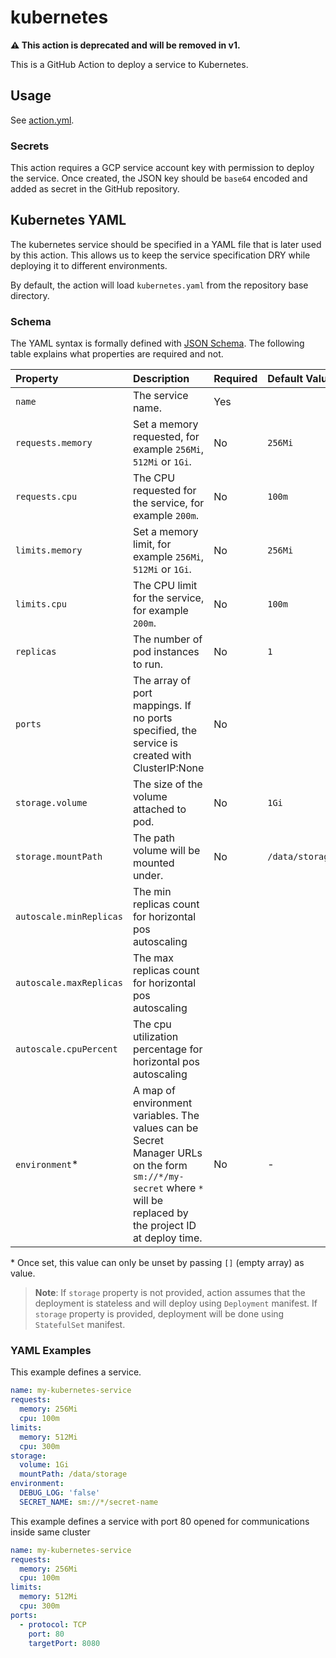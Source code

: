 # kubernetes

**:warning: This action is deprecated and will be removed in v1.**

This is a GitHub Action to deploy a service to Kubernetes.

## Usage

See [action.yml](action.yml).

### Secrets

This action requires a GCP service account key with permission to deploy the service.
Once created, the JSON key should be `base64` encoded and added as secret in the GitHub repository.

## Kubernetes YAML

The kubernetes service should be specified in a YAML file that is later used by this action. This allows us to keep
the service specification DRY while deploying it to different environments.

By default, the action will load `kubernetes.yaml` from the repository base directory.

### Schema

The YAML syntax is formally defined with [JSON Schema](src/kubernetes-schema.js). The following table explains what
properties are required and not.

| Property                   | Description                                                                                                                                                       | Required |  Default Value  |
|:---------------------------|:------------------------------------------------------------------------------------------------------------------------------------------------------------------|:---------|:----------------|
| `name`                     | The service name.                                                                                                                                                 | Yes      |                 |
| `requests.memory`          | Set a memory requested, for example `256Mi`, `512Mi` or `1Gi`.                                                                                                    | No       | `256Mi`         |
| `requests.cpu`             | The CPU requested for the service, for example `200m`.                                                                                                            | No       | `100m`          |
| `limits.memory`            | Set a memory limit, for example `256Mi`, `512Mi` or `1Gi`.                                                                                                        | No       | `256Mi`         |
| `limits.cpu`               | The CPU limit for the service, for example `200m`.                                                                                                                | No       | `100m`          |
| `replicas`                 | The number of pod instances to run.                                                                                                                               | No       | `1`             |
| `ports`                    | The array of port mappings. If no ports specified, the service is created with ClusterIP:None                                                                     | No       |                 |
| `storage.volume`           | The size of the volume attached to pod.                                                                                                                           | No       | `1Gi`           |
| `storage.mountPath`        | The path volume will be mounted under.                                                                                                                            | No       | `/data/storage` |
| `autoscale.minReplicas`    | The min replicas count for horizontal pos autoscaling
| `autoscale.maxReplicas`    | The max replicas count for horizontal pos autoscaling
| `autoscale.cpuPercent`     | The cpu utilization percentage for horizontal pos autoscaling
| `environment`<top>\*</top> | A map of environment variables. The values can be Secret Manager URLs on the form `sm://*/my-secret` where `*` will be replaced by the project ID at deploy time. | No       | -               |

<top>\*</top> Once set, this value can only be unset by passing `[]` (empty array) as value.

> **Note**: If `storage` property is not provided, action assumes that the deployment is stateless and will deploy using `Deployment` manifest.
> If `storage` property is provided, deployment will be done using `StatefulSet` manifest.

### YAML Examples

This example defines a service.
```yaml
name: my-kubernetes-service
requests:
  memory: 256Mi
  cpu: 100m
limits:
  memory: 512Mi
  cpu: 300m
storage:
  volume: 1Gi
  mountPath: /data/storage
environment:
  DEBUG_LOG: 'false'
  SECRET_NAME: sm://*/secret-name
```

This example defines a service with port 80 opened for communications inside same cluster
```yaml
name: my-kubernetes-service
requests:
  memory: 256Mi
  cpu: 100m
limits:
  memory: 512Mi
  cpu: 300m
ports:
  - protocol: TCP
    port: 80
    targetPort: 8080
```
